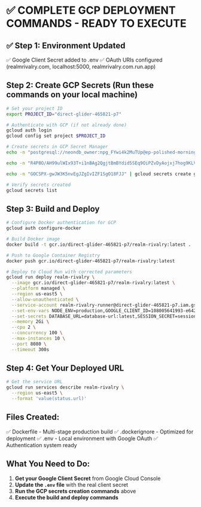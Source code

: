 # ✅ COMPLETE GCP DEPLOYMENT COMMANDS - READY TO EXECUTE

## ✅ Step 1: Environment Updated
✅ Google Client Secret added to .env
✅ OAuth URIs configured (realmrivalry.com, localhost:5000, realmrivalry.com.run.app)

## Step 2: Create GCP Secrets (Run these commands on your local machine)
```bash
# Set your project ID
export PROJECT_ID="direct-glider-465821-p7"

# Authenticate with GCP (if not already done)
gcloud auth login
gcloud config set project $PROJECT_ID

# Create secrets in GCP Secret Manager
echo -n "postgresql://neondb_owner:npg_FYwi4k2MuTUp@ep-polished-morning-a5k0aj2x-pooler.us-east-2.aws.neon.tech/neondb?sslmode=require&channel_binding=require" | gcloud secrets create database-url --data-file=-

echo -n "R4P8O/AH99ulWIx93T+i1nBAg2QgjtBmBYdid5SEq9OiPZvDyAojxj7hog9KLVsU2hRnnavgA6+ku/20mJdSSQ==" | gcloud secrets create session-secret --data-file=-

echo -n "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" | gcloud secrets create google-client-secret --data-file=-

# Verify secrets created
gcloud secrets list
```

## Step 3: Build and Deploy
```bash
# Configure Docker authentication for GCP
gcloud auth configure-docker

# Build Docker image
docker build -t gcr.io/direct-glider-465821-p7/realm-rivalry:latest .

# Push to Google Container Registry
docker push gcr.io/direct-glider-465821-p7/realm-rivalry:latest

# Deploy to Cloud Run with corrected parameters
gcloud run deploy realm-rivalry \
  --image gcr.io/direct-glider-465821-p7/realm-rivalry:latest \
  --platform managed \
  --region us-east5 \
  --allow-unauthenticated \
  --service-account realm-rivalry-runner@direct-glider-465821-p7.iam.gserviceaccount.com \
  --set-env-vars NODE_ENV=production,GOOGLE_CLIENT_ID=108005641993-e642ered12jj7ka6unpqhgjdls92c0u8.apps.googleusercontent.com \
  --set-secrets DATABASE_URL=database-url:latest,SESSION_SECRET=session-secret:latest,GOOGLE_CLIENT_SECRET=google-client-secret:latest \
  --memory 2Gi \
  --cpu 2 \
  --concurrency 100 \
  --max-instances 10 \
  --port 8080 \
  --timeout 300s
```

## Step 4: Get Your Deployed URL
```bash
# Get the service URL
gcloud run services describe realm-rivalry \
  --region us-east5 \
  --format 'value(status.url)'
```

## Files Created:
✅ Dockerfile - Multi-stage production build
✅ .dockerignore - Optimized for deployment
✅ .env - Local environment with Google OAuth
✅ Authentication system ready

## What You Need to Do:
1. **Get your Google Client Secret** from Google Cloud Console
2. **Update the `.env` file** with the real client secret
3. **Run the GCP secrets creation commands** above
4. **Execute the build and deploy commands**